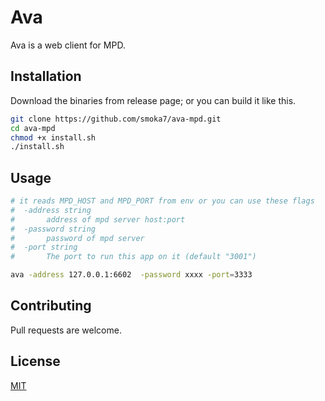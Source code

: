 # Ava
Ava is a web client for MPD.

## Installation

Download the binaries from release page; or you can build it like this.

```bash
git clone https://github.com/smoka7/ava-mpd.git
cd ava-mpd
chmod +x install.sh
./install.sh
```

## Usage
```bash
# it reads MPD_HOST and MPD_PORT from env or you can use these flags
#  -address string
#   	address of mpd server host:port
#  -password string
#    	password of mpd server
#  -port string
#   	The port to run this app on it (default "3001")

ava -address 127.0.0.1:6602  -password xxxx -port=3333
```

## Contributing
Pull requests are welcome.

## License
[MIT](https://choosealicense.com/licenses/mit/)
